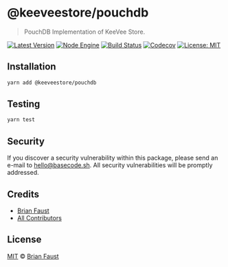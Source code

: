 # @keeveestore/pouchdb

> PouchDB Implementation of KeeVee Store.

[![Latest Version](https://badgen.now.sh/npm/v/@keeveestore/pouchdb)](https://www.npmjs.com/package/@keeveestore/pouchdb)
[![Node Engine](https://badgen.now.sh/npm/node/@keeveestore/pouchdb)](https://www.npmjs.com/package/@keeveestore/pouchdb)
[![Build Status](https://badgen.now.sh/circleci/github/keeveestore/pouchdb)](https://circleci.com/gh/keeveestore/pouchdb)
[![Codecov](https://badgen.now.sh/codecov/c/github/keeveestore/pouchdb)](https://codecov.io/gh/keeveestore/pouchdb)
[![License: MIT](https://badgen.now.sh/badge/license/MIT/green)](https://opensource.org/licenses/MIT)

## Installation

```bash
yarn add @keeveestore/pouchdb
```

## Testing

```bash
yarn test
```

## Security

If you discover a security vulnerability within this package, please send an e-mail to hello@basecode.sh. All security vulnerabilities will be promptly addressed.

## Credits

-   [Brian Faust](https://github.com/faustbrian)
-   [All Contributors](../../../../contributors)

## License

[MIT](LICENSE) © [Brian Faust](https://basecode.sh)
